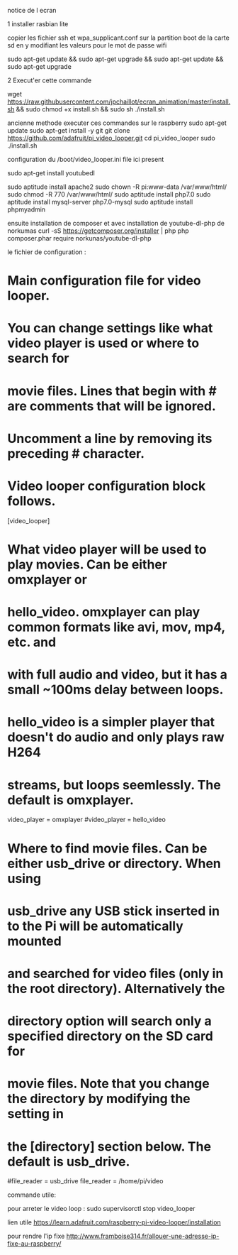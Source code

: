 notice de l ecran

1 installer rasbian lite

copier les fichier ssh et wpa_supplicant.conf sur la partition boot de la carte sd en y modifiant les valeurs pour le mot de passe wifi

sudo apt-get update  && sudo apt-get upgrade && sudo apt-get update  && sudo apt-get upgrade 

2 Execut'er cette commande

wget https://raw.githubusercontent.com/jpchaillot/ecran_animation/master/install.sh  && sudo chmod +x install.sh && sudo sh ./install.sh


ancienne methode 
executer ces commandes sur le raspberry
sudo apt-get update
sudo apt-get install -y git
git clone https://github.com/adafruit/pi_video_looper.git
cd pi_video_looper
sudo ./install.sh

configuration du /boot/video_looper.ini file ici present


sudo apt-get install youtubedl

sudo aptitude install apache2
sudo chown -R pi:www-data /var/www/html/
sudo chmod -R 770 /var/www/html/
sudo aptitude install php7.0
sudo aptitude install mysql-server php7.0-mysql
sudo aptitude install phpmyadmin


ensuite installation de composer et avec installation de youtube-dl-php de norkumas
curl -sS https://getcomposer.org/installer | php
php composer.phar require norkunas/youtube-dl-php


le fichier de configuration :  
# Main configuration file for video looper.
# You can change settings like what video player is used or where to search for
# movie files.  Lines that begin with # are comments that will be ignored.
# Uncomment a line by removing its preceding # character.
 
# Video looper configuration block follows.
[video_looper]
 
# What video player will be used to play movies.  Can be either omxplayer or
# hello_video.  omxplayer can play common formats like avi, mov, mp4, etc. and
# with full audio and video, but it has a small ~100ms delay between loops.
# hello_video is a simpler player that doesn't do audio and only plays raw H264
# streams, but loops seemlessly.  The default is omxplayer.
video_player = omxplayer
#video_player = hello_video
 
# Where to find movie files.  Can be either usb_drive or directory.  When using
# usb_drive any USB stick inserted in to the Pi will be automatically mounted
# and searched for video files (only in the root directory).  Alternatively the
# directory option will search only a specified directory on the SD card for
# movie files.  Note that you change the directory by modifying the setting in
# the [directory] section below.  The default is usb_drive.
#file_reader = usb_drive
file_reader = /home/pi/video






commande utile:

pour arreter le video loop :
sudo supervisorctl stop video_looper





lien utile
https://learn.adafruit.com/raspberry-pi-video-looper/installation

pour rendre l'ip fixe
http://www.framboise314.fr/allouer-une-adresse-ip-fixe-au-raspberry/
